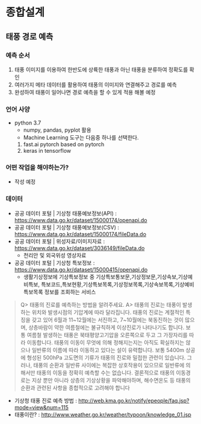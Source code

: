 # 종합설계 

## 태풍 경로 예측
### 예측 순서
1. 태풍 이미지를 이용하여 한반도에 상륙한 태풍과 아닌 태풍을 분류하여 정확도를 확인
2. 여러가지 메타 데이터를 활용하여 태풍의 이미지와 연결해주고 경로를 예측
3. 완성하여 태풍이 일어나면 경로 예측을 할 수 있게 적용 해볼 예정   

### 언어 사양
* python 3.7
  * numpy, pandas, pyplot 활용
  * Machine Learning 도구는 다음중 하나를 선택한다.
  1. fast.ai pytorch based on pytorch
  2. keras in tensorflow


### 어떤 작업을 해야하는가?
* 작성 예정

### 데이터
* 공공 데이터 포털 | 기상청 태풍예보정보(API) : https://www.data.go.kr/dataset/15000174/openapi.do
* 공공 데이터 포털 | 기상청 태풍예보정보(CSV) : https://www.data.go.kr/dataset/15000174/fileData.do
* 공공 데이터 포털 | 위성자료/이미지자료 : https://www.data.go.kr/dataset/3036149/fileData.do 
  * 천리안 및 외국위성 영상자료
* 공공 데이터 포털 | 기상청 특보정보 : https://www.data.go.kr/dataset/15000415/openapi.do
  * 생활기상정보에 기상특보정보 중 기상특보통보문,기상정보문,기상속보,기상예비특보, 특보코드,특보현황,기상특보목록,기상정보목록,기상속보목록,기상예비특보목록 정보를 조회하는 서비스

> Q> 태풍의 진로를 예측하는 방법을 알려주세요.
> A> 태풍의 진로는 태풍이 발생하는 위치와 발생시점의 기압계에 따라 달라집니다.
태풍의 진로는 계절적인 특징을 갖고 있어 6월과 11~12월에는 서진하고, 7~10월에는 북동진하는 것이 많으며, 상층바람이 약한 여름철에는 불규칙하게 이상진로가 나타나기도 합니다. 보통 여름철 발생하는 태풍은 북태평양고기압을 오른쪽으로 두고 그 가장자리를 따라 이동합니다.
태풍의 이동이 무엇에 의해 정해지는지는 아직도 확실하지는 않으나 일반류의 이름에 따라 이동하고 있다는 설이 유력합니다.
보통 5400m 상공에 형성된 500hPa 고도면의 기류가 태풍의 진로와 밀접한 관련이 있습니다. 그러나, 태풍의 순환과 일반류 사이에는 복잡한 상호작용이 있으므로 일반류에 의해서만 태풍의 이동을 정확히 예측할 수는 없습니다. 
결론적으로 태풍의 이동경로는 지상 뿐만 아니라 상층의 기상상황을 파악해야하며, 해수면온도 등 태풍의 순환과 관련된 사항을 종합적으로 고려해야 합니다
* 기상청 태풍 진로 예측 방법 : http://web.kma.go.kr/notify/epeople/faq.jsp?mode=view&num=115
* 태풍이란? : http://www.weather.go.kr/weather/typoon/knowledge_01.jsp
